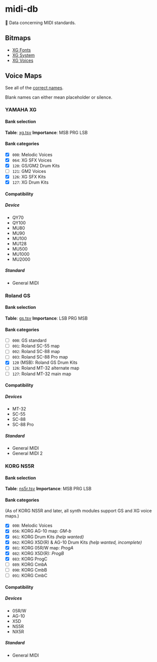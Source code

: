 # midi-db
🎹 Data concerning MIDI standards.

## Bitmaps
* [XG Fonts](/bitmaps/xg/font.tsv)
* [XG System](/bitmaps/xg/system.tsv)
* [XG Voices](/bitmaps/xg/voices.tsv)

## Voice Maps
See all of the [correct names](/bank/en.tsv).

Blank names can either mean placeholder or silence.

### YAMAHA XG
#### Bank selection
**Table**: [xg.tsv](/bank/xg.tsv)
**Importance**: MSB PRG LSB

#### Bank categories
- [x] `000`: Melodic Voices
- [x] `064`: XG SFX Voices
- [x] `120`: GS/GM2 Drum Kits
- [ ] `121`: GM2 Voices
- [x] `126`: XG SFX Kits
- [x] `127`: XG Drum Kits

#### Compatibility
##### Device
* QY70
* QY100
* MU80
* MU90
* MU100
* MU128
* MU500
* MU1000
* MU2000

##### Standard
* General MIDI

### Roland GS
#### Bank selection
**Table**: [gs.tsv](/bank/gs.tsv)
**Importance**: LSB PRG MSB

#### Bank categories
- [ ] `000`: GS standard
- [ ] `001`: Roland SC-55 map
- [ ] `002`: Roland SC-88 map
- [ ] `003`: Roland SC-88 Pro map
- [x] `120` (MSB): Roland GS Drum Kits
- [ ] `126`: Roland MT-32 alternate map
- [ ] `127`: Roland MT-32 main map

#### Compatibility
##### Devices
* MT-32
* SC-55
* SC-88
* SC-88 Pro

##### Standard
* General MIDI
* General MIDI 2

### KORG NS5R
#### Bank selection
**Table**: [ns5r.tsv](/bank/ns5r.tsv)
**Importance**: MSB PRG LSB

#### Bank categories
(As of KORG NS5R and later, all synth modules support GS and XG voice maps.)
- [x] `000`: Melodic Voices
- [x] `056`: KORG AG-10 map: _GM-b_
- [x] `061`: KORG Drum Kits _(help wanted)_
- [x] `062`: KORG X5D(R) & AG-10 Drum Kits _(help wanted, incomplete)_
- [x] `081`: KORG 05R/W map: _ProgA_
- [x] `082`: KORG X5D(R): _ProgB_
- [x] `083`: KORG ProgC
- [ ] `089`: KORG CmbA
- [ ] `090`: KORG CmbB
- [ ] `091`: KORG CmbC 

#### Compatibility
##### Devices
* 05R/W
* AG-10
* X5D
* NS5R
* NX5R

##### Standard
* General MIDI